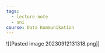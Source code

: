 ```yaml
---
tags:
  - lecture-note
  - uni
course: Data Kommunikation
---
```

![[Pasted image 20230912131318.png]]

